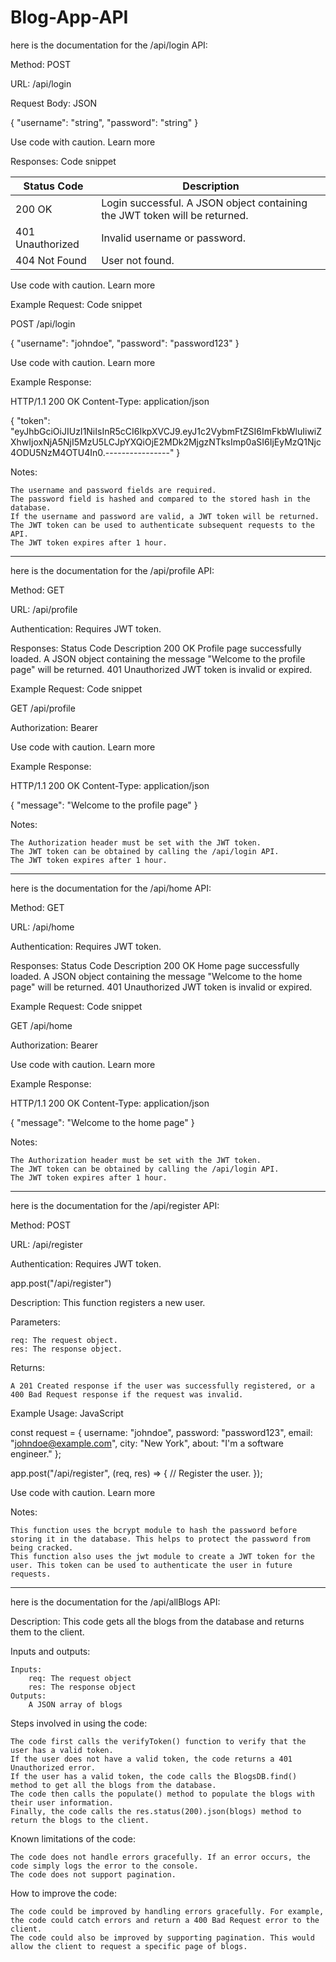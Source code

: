 # Blog-App-API

here is the documentation for the /api/login API:

Method: POST

URL: /api/login

Request Body:
JSON

{
  "username": "string",
  "password": "string"
}

Use code with caution. Learn more

Responses:
Code snippet

Status Code | Description
---------- | --------
200 OK | Login successful. A JSON object containing the JWT token will be returned.
401 Unauthorized | Invalid username or password.
404 Not Found | User not found.

Use code with caution. Learn more

Example Request:
Code snippet

POST /api/login

{
  "username": "johndoe",
  "password": "password123"
}

Use code with caution. Learn more

Example Response:

HTTP/1.1 200 OK
Content-Type: application/json

{
"token": "eyJhbGciOiJIUzI1NiIsInR5cCI6IkpXVCJ9.eyJ1c2VybmFtZSI6ImFkbWluIiwiZXhwIjoxNjA5NjI5MzU5LCJpYXQiOjE2MDk2MjgzNTksImp0aSI6IjEyMzQ1Njc4ODU5NzM4OTU4In0.----------------"
}

Notes:

    The username and password fields are required.
    The password field is hashed and compared to the stored hash in the database.
    If the username and password are valid, a JWT token will be returned.
    The JWT token can be used to authenticate subsequent requests to the API.
    The JWT token expires after 1 hour.
--------------------------------------------------    
here is the documentation for the /api/profile API:

Method: GET

URL: /api/profile

Authentication: Requires JWT token.

Responses:
Status Code	Description
200 OK	Profile page successfully loaded. A JSON object containing the message "Welcome to the profile page" will be returned.
401 Unauthorized	JWT token is invalid or expired.

Example Request:
Code snippet

GET /api/profile

Authorization: Bearer <JWT token>

Use code with caution. Learn more

Example Response:

HTTP/1.1 200 OK
Content-Type: application/json

{
"message": "Welcome to the profile page"
}

Notes:

    The Authorization header must be set with the JWT token.
    The JWT token can be obtained by calling the /api/login API.
    The JWT token expires after 1 hour.

--------------------------------------------------
  here is the documentation for the /api/home API:

Method: GET

URL: /api/home

Authentication: Requires JWT token.

Responses:
Status Code	Description
200 OK	Home page successfully loaded. A JSON object containing the message "Welcome to the home page" will be returned.
401 Unauthorized	JWT token is invalid or expired.

Example Request:
Code snippet

GET /api/home

Authorization: Bearer <JWT token>

Use code with caution. Learn more

Example Response:

HTTP/1.1 200 OK
Content-Type: application/json

{
"message": "Welcome to the home page"
}

Notes:

    The Authorization header must be set with the JWT token.
    The JWT token can be obtained by calling the /api/login API.
    The JWT token expires after 1 hour.
  
 --------------------------------------------------
   here is the documentation for the /api/register API:
  
  Method: POST

  URL: /api/register

  Authentication: Requires JWT token.
  
  app.post("/api/register")

Description: This function registers a new user.

Parameters:

    req: The request object.
    res: The response object.

Returns:

    A 201 Created response if the user was successfully registered, or a 400 Bad Request response if the request was invalid.

Example Usage:
JavaScript

const request = {
  username: "johndoe",
  password: "password123",
  email: "johndoe@example.com",
  city: "New York",
  about: "I'm a software engineer."
};

app.post("/api/register", (req, res) => {
  // Register the user.
});

Use code with caution. Learn more

Notes:

    This function uses the bcrypt module to hash the password before storing it in the database. This helps to protect the password from being cracked.
    This function also uses the jwt module to create a JWT token for the user. This token can be used to authenticate the user in future requests.

 --------------------------------------------------
   here is the documentation for the /api/allBlogs API:

Description: This code gets all the blogs from the database and returns them to the client.

Inputs and outputs:

    Inputs:
        req: The request object
        res: The response object
    Outputs:
        A JSON array of blogs

Steps involved in using the code:

    The code first calls the verifyToken() function to verify that the user has a valid token.
    If the user does not have a valid token, the code returns a 401 Unauthorized error.
    If the user has a valid token, the code calls the BlogsDB.find() method to get all the blogs from the database.
    The code then calls the populate() method to populate the blogs with their user information.
    Finally, the code calls the res.status(200).json(blogs) method to return the blogs to the client.

Known limitations of the code:

    The code does not handle errors gracefully. If an error occurs, the code simply logs the error to the console.
    The code does not support pagination.

How to improve the code:

    The code could be improved by handling errors gracefully. For example, the code could catch errors and return a 400 Bad Request error to the client.
    The code could also be improved by supporting pagination. This would allow the client to request a specific page of blogs.
